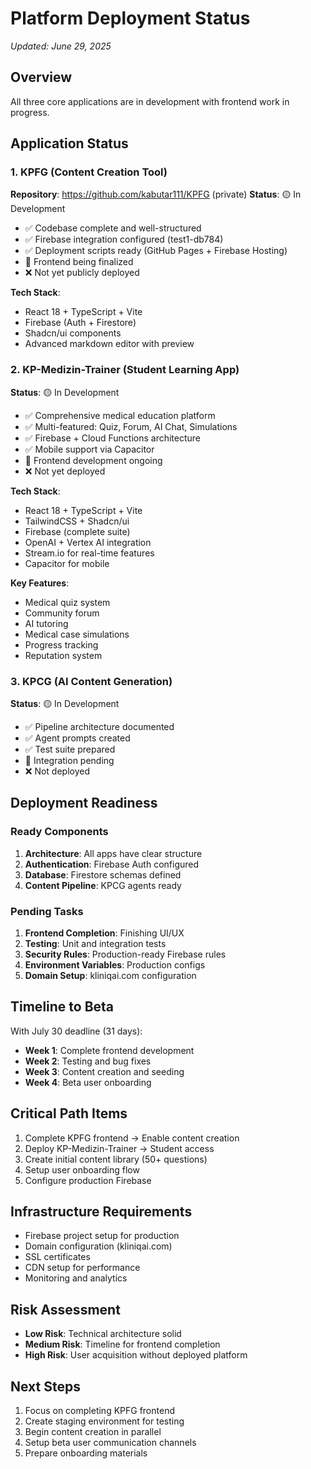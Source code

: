 # Platform Deployment Status
*Updated: June 29, 2025*

## Overview
All three core applications are in development with frontend work in progress.

## Application Status

### 1. KPFG (Content Creation Tool)
**Repository**: https://github.com/kabutar111/KPFG (private)
**Status**: 🟡 In Development
- ✅ Codebase complete and well-structured
- ✅ Firebase integration configured (test1-db784)
- ✅ Deployment scripts ready (GitHub Pages + Firebase Hosting)
- 🔨 Frontend being finalized
- ❌ Not yet publicly deployed

**Tech Stack**:
- React 18 + TypeScript + Vite
- Firebase (Auth + Firestore)
- Shadcn/ui components
- Advanced markdown editor with preview

### 2. KP-Medizin-Trainer (Student Learning App)
**Status**: 🟡 In Development
- ✅ Comprehensive medical education platform
- ✅ Multi-featured: Quiz, Forum, AI Chat, Simulations
- ✅ Firebase + Cloud Functions architecture
- ✅ Mobile support via Capacitor
- 🔨 Frontend development ongoing
- ❌ Not yet deployed

**Tech Stack**:
- React 18 + TypeScript + Vite
- TailwindCSS + Shadcn/ui
- Firebase (complete suite)
- OpenAI + Vertex AI integration
- Stream.io for real-time features
- Capacitor for mobile

**Key Features**:
- Medical quiz system
- Community forum
- AI tutoring
- Medical case simulations
- Progress tracking
- Reputation system

### 3. KPCG (AI Content Generation)
**Status**: 🟡 In Development
- ✅ Pipeline architecture documented
- ✅ Agent prompts created
- ✅ Test suite prepared
- 🔨 Integration pending
- ❌ Not deployed

## Deployment Readiness

### Ready Components
1. **Architecture**: All apps have clear structure
2. **Authentication**: Firebase Auth configured
3. **Database**: Firestore schemas defined
4. **Content Pipeline**: KPCG agents ready

### Pending Tasks
1. **Frontend Completion**: Finishing UI/UX
2. **Testing**: Unit and integration tests
3. **Security Rules**: Production-ready Firebase rules
4. **Environment Variables**: Production configs
5. **Domain Setup**: kliniqai.com configuration

## Timeline to Beta
With July 30 deadline (31 days):
- **Week 1**: Complete frontend development
- **Week 2**: Testing and bug fixes
- **Week 3**: Content creation and seeding
- **Week 4**: Beta user onboarding

## Critical Path Items
1. Complete KPFG frontend → Enable content creation
2. Deploy KP-Medizin-Trainer → Student access
3. Create initial content library (50+ questions)
4. Setup user onboarding flow
5. Configure production Firebase

## Infrastructure Requirements
- Firebase project setup for production
- Domain configuration (kliniqai.com)
- SSL certificates
- CDN setup for performance
- Monitoring and analytics

## Risk Assessment
- **Low Risk**: Technical architecture solid
- **Medium Risk**: Timeline for frontend completion
- **High Risk**: User acquisition without deployed platform

## Next Steps
1. Focus on completing KPFG frontend
2. Create staging environment for testing
3. Begin content creation in parallel
4. Setup beta user communication channels
5. Prepare onboarding materials